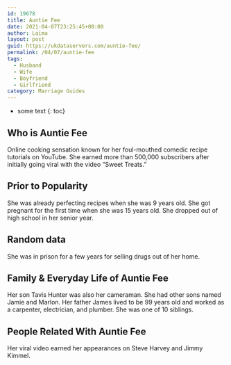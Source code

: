 ```yaml
---
id: 19678
title: Auntie Fee
date: 2021-04-07T23:25:45+00:00
author: Laima
layout: post
guid: https://ukdataservers.com/auntie-fee/
permalink: /04/07/auntie-fee
tags:
  - Husband
  - Wife
  - Boyfriend
  - Girlfriend
category: Marriage Guides
---
```


* some text
{: toc}


## Who is Auntie Fee
                  
                  
                  
Online cooking sensation known for her foul-mouthed comedic recipe tutorials on YouTube. She earned more than 500,000 subscribers after initially going viral with the video &#8220;Sweet Treats.&#8221;
                  
              
            
              
            
                
                
                
## Prior to Popularity
                  
                  
                  
She was already perfecting recipes when she was 9 years old. She got pregnant for the first time when she was 15 years old. She dropped out of high school in her senior year.
                  
              
            
              
            
                
                
                
## Random data
                  
                  
                  
She was in prison for a few years for selling drugs out of her home.
                  
              
            
              
            
                
                
                
## Family & Everyday Life of Auntie Fee
                  
                  
                  
Her son Tavis Hunter was also her cameraman. She had other sons named Jamie and Marlon. Her father James lived to be 99 years old and worked as a carpenter, electrician, and plumber. She was one of 10 siblings.
                  
              
            
              
            
                
                
                
## People Related With Auntie Fee
                  
                  
                  
Her viral video earned her appearances on Steve Harvey and Jimmy Kimmel.
                  
              
            
              
            
                
              
            
              
              
            
            
              
            
          
          
          